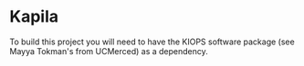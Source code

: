# Kapila

To build this project you will need to have the KIOPS software package (see Mayya Tokman's from UCMerced) as a dependency.
 
